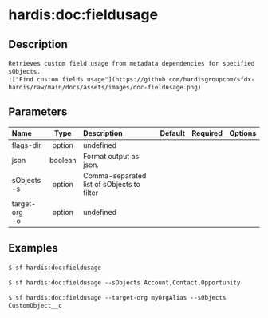 <!-- This file has been generated with command 'sf hardis:doc:plugin:generate'. Please do not update it manually or it may be overwritten -->
# hardis:doc:fieldusage

## Description


    Retrieves custom field usage from metadata dependencies for specified sObjects.
    !["Find custom fields usage"](https://github.com/hardisgroupcom/sfdx-hardis/raw/main/docs/assets/images/doc-fieldusage.png)
  

## Parameters

|Name|Type|Description|Default|Required|Options|
|:---|:--:|:----------|:-----:|:------:|:-----:|
|flags-dir|option|undefined||||
|json|boolean|Format output as json.||||
|sObjects<br/>-s|option|Comma-separated list of sObjects to filter||||
|target-org<br/>-o|option|undefined||||

## Examples

```shell
$ sf hardis:doc:fieldusage
```

```shell
$ sf hardis:doc:fieldusage --sObjects Account,Contact,Opportunity
```

```shell
$ sf hardis:doc:fieldusage --target-org myOrgAlias --sObjects CustomObject__c
```



